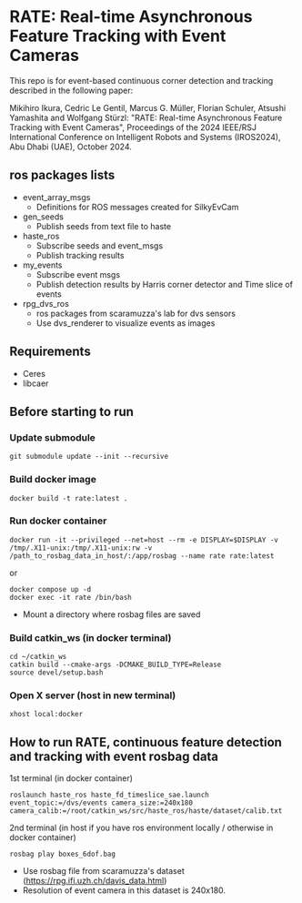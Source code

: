 # RATE: Real-time Asynchronous Feature Tracking with Event Cameras

This repo is for event-based continuous corner detection and tracking described in the following paper:

Mikihiro Ikura, Cedric Le Gentil, Marcus G. Müller, Florian Schuler, Atsushi Yamashita and Wolfgang Stürzl: "RATE: Real-time Asynchronous Feature Tracking with Event Cameras", Proceedings of the 2024 IEEE/RSJ International Conference on Intelligent Robots and Systems (IROS2024), Abu Dhabi (UAE), October 2024.

## ros packages lists
- event_array_msgs
  - Definitions for ROS messages created for SilkyEvCam
- gen_seeds
  - Publish seeds from text file to haste
- haste_ros
  - Subscribe seeds and event_msgs
  - Publish tracking results
- my_events
  - Subscribe event msgs
  - Publish detection results by Harris corner detector and Time slice of events
- rpg_dvs_ros
  - ros packages from scaramuzza's lab for dvs sensors
  - Use dvs_renderer to visualize events as images
## Requirements
- Ceres
- libcaer

## Before starting to run
### Update submodule
```
git submodule update --init --recursive
```
### Build docker image
```
docker build -t rate:latest .
```

### Run docker container
```
docker run -it --privileged --net=host --rm -e DISPLAY=$DISPLAY -v /tmp/.X11-unix:/tmp/.X11-unix:rw -v /path_to_rosbag_data_in_host/:/app/rosbag --name rate rate:latest
```
or
```
docker compose up -d
docker exec -it rate /bin/bash
```
- Mount a directory where rosbag files are saved 
### Build catkin_ws (in docker terminal)
```
cd ~/catkin_ws
catkin build --cmake-args -DCMAKE_BUILD_TYPE=Release
source devel/setup.bash
```
### Open X server (host in new terminal)
```
xhost local:docker
```
## How to run RATE, continuous feature detection and tracking with event rosbag data
1st terminal (in docker container)
```
roslaunch haste_ros haste_fd_timeslice_sae.launch event_topic:=/dvs/events camera_size:=240x180 camera_calib:=/root/catkin_ws/src/haste_ros/haste/dataset/calib.txt
```
2nd terminal (in host if you have ros environment locally / otherwise in docker container)
```
rosbag play boxes_6dof.bag
```
- Use rosbag file from scaramuzza's dataset (https://rpg.ifi.uzh.ch/davis_data.html)
- Resolution of event camera in this dataset is 240x180.

